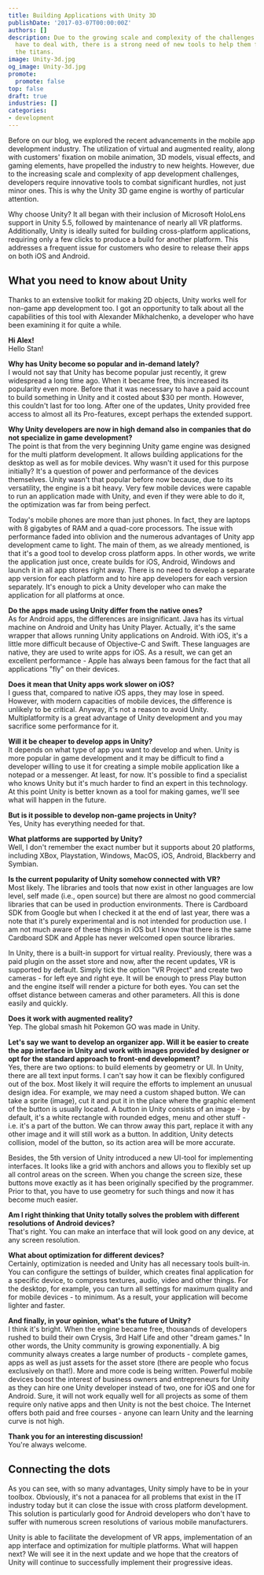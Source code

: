 ```yaml
---
title: Building Applications with Unity 3D
publishDate: '2017-03-07T00:00:00Z'
authors: []
description: Due to the growing scale and complexity of the challenges that app developers
  have to deal with, there is a strong need of new tools to help them fight against
  the titans.
image: Unity-3d.jpg
og_image: Unity-3d.jpg
promote:
  promote: false
top: false
draft: true
industries: []
categories:
- development
---
```

Before on our blog, we explored the recent advancements in the mobile app development industry. The utilization of virtual and augmented reality, along with customers' fixation on mobile animation, 3D models, visual effects, and gaming elements, have propelled the industry to new heights. However, due to the increasing scale and complexity of app development challenges, developers require innovative tools to combat significant hurdles, not just minor ones. This is why the Unity 3D game engine is worthy of particular attention.

Why choose Unity? It all began with their inclusion of Microsoft HoloLens support in Unity 5.5, followed by maintenance of nearly all VR platforms. Additionally, Unity is ideally suited for building cross-platform applications, requiring only a few clicks to produce a build for another platform. This addresses a frequent issue for customers who desire to release their apps on both iOS and Android.

## What you need to know about Unity

Thanks to an extensive toolkit for making 2D objects, Unity works well for non-game app development too. I got an opportunity to talk about all the capabilities of this tool with Alexander Mikhalchenko, a developer who have been examining it for quite a while.

**Hi Alex!**<br>
Hello Stan!

**Why has Unity become so popular and in-demand lately?**<br>
I would not say that Unity has become popular just recently, it grew widespread a long time ago. When it became free, this increased its popularity even more. Before that it was necessary to have a paid account to build something in Unity and it costed about $30 per month. However, this couldn't last for too long. After one of the updates, Unity provided free access to almost all its Pro-features, except perhaps the extended support.

**Why Unity developers are now in high demand also in companies that do not specialize in game development?**<br>
The point is that from the very beginning Unity game engine was designed for the multi platform development. It allows building applications for the desktop as well as for mobile devices. Why wasn't it used for this purpose initially? It's a question of power and performance of the devices themselves. Unity wasn't that popular before now because, due to its versatility, the engine is a bit heavy. Very few mobile devices were capable to run an application made with Unity, and even if they were able to do it, the optimization was far from being perfect.

Today's mobile phones are more than just phones. In fact, they are laptops with 8 gigabytes of RAM and a quad-core processors. The issue with performance faded into oblivion and the numerous advantages of Unity app development came to light. The main of them, as we already mentioned, is that it's a good tool to develop cross platform apps. In other words, we write the application just once, create builds for iOS, Android, Windows and launch it in all app stores right away. There is no need to develop a separate app version for each platform and to hire app developers for each version separately. It's enough to pick a Unity developer who can make the application for all platforms at once.

**Do the apps made using Unity differ from the native ones?**<br>
As for Android apps, the differences are insignificant. Java has its virtual machine on Android and Unity has Unity Player. Actually, it's the same wrapper that allows running Unity applications on Android. With iOS, it's a little more difficult because of Objective-C and Swift. These languages are native, they are used to write apps for iOS. As a result, we can get an excellent performance - Apple has always been famous for the fact that all applications "fly" on their devices.

**Does it mean that Unity apps work slower on iOS?**<br>
I guess that, compared to native iOS apps, they may lose in speed. However, with modern capacities of mobile devices, the difference is unlikely to be critical. Anyway, it's not a reason to avoid Unity. Multiplatformity is a great advantage of Unity development and you may sacrifice some performance for it.

**Will it be cheaper to develop apps in Unity?**<br>
It depends on what type of app you want to develop and when. Unity is more popular in game development and it may be difficult to find a developer willing to use it for creating a simple mobile application like a notepad or a messenger. At least, for now. It's possible to find a specialist who knows Unity but it's much harder to find an expert in this technology. At this point Unity is better known as a tool for making games, we'll see what will happen in the future.

**But is it possible to develop non-game projects in Unity?**<br>
Yes, Unity has everything needed for that.

**What platforms are supported by Unity?**<br>
Well, I don't remember the exact number but it supports about 20 platforms, including XBox, Playstation, Windows, MacOS, iOS, Android, Blackberry and Symbian.

**Is the current popularity of Unity somehow connected with VR?**<br>
Most likely. The libraries and tools that now exist in other languages are low level, self made (i.e., open source) but there are almost no good commercial libraries that can be used in production environments. There is Cardboard SDK from Google but when I checked it at the end of last year, there was a note that it's purely experimental and is not intended for production use. I am not much aware of these things in iOS but I know that there is the same Cardboard SDK and Apple has never welcomed open source libraries.

In Unity, there is a built-in support for virtual reality. Previously, there was a paid plugin on the asset store and now, after the recent updates, VR is supported by default. Simply tick the option "VR Project" and create two cameras - for left eye and right eye. It will be enough to press Play button and the engine itself will render a picture for both eyes. You can set the offset distance between cameras and other parameters. All this is done easily and quickly.

**Does it work with augmented reality?**<br>
Yep. The global smash hit Pokemon GO was made in Unity.

**Let's say we want to develop an organizer app. Will it be easier to create the app interface in Unity and work with images provided by designer or opt for the standard approach to front-end development?**<br>
Yes, there are two options: to build elements by geometry or UI. In Unity, there are all text input forms. I can't say how it can be flexibly configured out of the box. Most likely it will require the efforts to implement an unusual design idea. For example, we may need a custom shaped button. We can take a sprite (image), cut it and put it in the place where the graphic element of the button is usually located. A button in Unity consists of an image - by default, it's a white rectangle with rounded edges, menu and other stuff - i.e. it's a part of the button. We can throw away this part, replace it with any other image and it will still work as a button. In addition, Unity detects collision, model of the button, so its ​​action area will be more accurate.

Besides, the 5th version of Unity introduced a new UI-tool for implementing interfaces. It looks like a grid with anchors and allows you to flexibly set up all control areas on the screen. When you change the screen size, these buttons move exactly as it has been originally specified by the programmer. Prior to that, you have to use geometry for such things and now it has become much easier.

**Am I right thinking that Unity totally solves the problem with different resolutions of Android devices?**<br>
That's right. You can make an interface that will look good on any device, at any screen resolution.

**What about optimization for different devices?**<br>
Certainly, optimization is needed and Unity has all necessary tools built-in. You can configure the settings of builder, which creates final application for a specific device, to compress textures, audio, video and other things. For the desktop, for example, you can turn all settings for maximum quality and for mobile devices - to minimum. As a result, your application will become lighter and faster.

**And finally, in your opinion, what's the future of Unity?**<br>
I think it's bright. When the engine became free, thousands of developers rushed to build their own Crysis, 3rd Half Life and other "dream games." In other words, the Unity community is growing exponentially. A big community always creates a large number of products - complete games, apps as well as just assets for the asset store (there are people who focus exclusively on that!). More and more code is being written. Powerful mobile devices boost the interest of business owners and entrepreneurs for Unity as they can hire one Unity developer instead of two, one for iOS and one for Android. Sure, it will not work equally well for all projects as some of them require only native apps and then Unity is not the best choice. The Internet offers both paid and free courses - anyone can learn Unity and the learning curve is not high.

**Thank you for an interesting discussion!**<br>
You're always welcome.

## Connecting the dots

As you can see, with so many advantages, Unity simply have to be in your toolbox. Obviously, it's not a panacea for all problems that exist in the IT industry today but it can close the issue with cross platform development. This solution is particularly good for Android developers who don't have to suffer with numerous screen resolutions of various mobile manufacturers.

Unity is able to facilitate the development of VR apps, implementation of an app interface and optimization for multiple platforms. What will happen next? We will see it in the next update and we hope that the creators of Unity will continue to successfully implement their progressive ideas.
